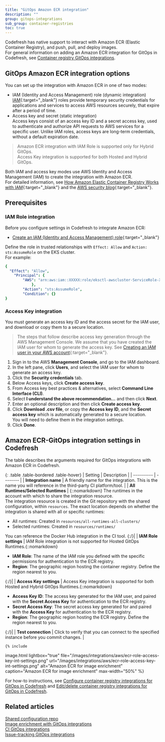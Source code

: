 ```yaml
---
title: "GitOps Amazon ECR integration"
description: ""
group: gitops-integrations
sub_group: container-registries
toc: true
---
```


Codefresh has native support to interact with Amazon ECR (Elastic Container Registry), and push, pull, and deploy images.  
For general information on adding an Amazon ECR integration for GitOps in Codefresh, see [Container registry GitOps integrations]({{site.baseurl}}/docs/gitops-integrations/container-registries/).


## GitOps Amazon ECR integration options

You can set up the integration with Amazon ECR in one of two modes:
* IAM (Identity and Access Management) role (dynamic integration)  
  [IAM](https://docs.aws.amazon.com/IAM/latest/UserGuide/id_roles.html){:target="\_blank"} roles provide temporary security credentials for applications and services to access AWS resources securely, that expire after a period of time.  
* Access key and secret (static integration)  
  Access keys consist of an access key ID and a secret access key, used to authenticate and authorize API requests to AWS services for a specific user.
  Unlike IAM roles, access keys are long-term credentials, without a default expiration date.

>Amazon ECR integration with IAM Role is supported only for Hybrid GitOps.  
  Access Key integration is supported for both Hosted and Hybrid GitOps.


Both IAM and access key modes use AWS Identity and Access Management (IAM) to create the integration with Amazon ECR.  
For detailed information, see [How Amazon Elastic Container Registry Works with IAM](https://docs.aws.amazon.com/AmazonECR/latest/userguide/security_iam_service-with-iam.html){:target="\_blank"} and the [AWS security blog](https://aws.amazon.com/blogs/security/how-to-use-trust-policies-with-iam-roles/){:target="\_blank"}.

## Prerequisites


### IAM Role integration
Before you configure settings in Codefresh to integrate Amazon ECR:  
* [Create an IAM (Identity and Access Management) role](https://docs.aws.amazon.com/IAM/latest/UserGuide/id_roles.html){:target="\_blank"}  

Define the role in trusted relationships with `Effect: Allow` and  `Action: sts:AssumeRole` on the EKS cluster.  
For example:  
```yaml
{
  "Effect": "Allow",
    "Principal": {
        "AWS": "arn:aws:iam::XXXXX:role/eksctl-awscluster-ServiceRole-XXXXXX"
            },
        "Action": "sts:AssumeRole",
        "Condition": {}
}
```


### Access Key integration
You must generate an access key ID and the access secret for the IAM user, and download or copy them to a secure location.


>The steps that follow describe access key generation through the AWS Management Console. 
  We assume that you have created the IAM user for whom to generate the access key. See [Creating an IAM user in your AWS account](https://docs.aws.amazon.com/IAM/latest/UserGuide/id_users_create.html){:target="\_blank"}.


1. Sign in to the AWS **Management Console**, and go to the IAM dashboard.
1. In the left pane, click **Users**, and select the IAM user for whom to generate an access key.
1. Click the **Security credentials** tab.
1. Below Access keys, click **Create access key**.
1. From Access key best practices & alternatives, select **Command Line Interface (CLI)**. 
1. Select **I understand the above recommendation...** and then click **Next**.
1. Enter an optional description and then click **Create access key**.
1. Click **Download .csv file**, or copy the **Access key ID**, and the **Secret access key** which is automatically generated to a secure location.  
  You will need to define them in the integration settings.
1. Click **Done**.



## Amazon ECR-GitOps integration settings in Codefresh
The table describes the arguments required for GitOps integrations with Amazon ECR in Codefresh.  

{: .table .table-bordered .table-hover}
| Setting    | Description     | 
| ----------  |  -------- | 
| **Integration name**       | A friendly name for the integration. This is the name you will reference in the third-party CI platform/tool. |
| **All Runtimes/Selected Runtimes**   | {::nomarkdown} The runtimes in the account with which to share the integration resource. <br>The integration resource is created in the Git repository with the shared configuration, within <code class="highlighter-rouge">resources</code>. The exact location depends on whether the integration is shared with all or specific runtimes: <br><ul><li>All runtimes: Created in <code class="highlighter-rouge">resources/all-runtimes-all-clusters/</code></li><li>Selected runtimes: Created in <code class="highlighter-rouge">resources/runtimes/<runtime-name></code></li></ul> You can reference the Docker Hub integration in the CI tool. {:/}|
| **IAM Role settings**       | IAM Role integration is not supported for Hosted GitOps Runtimes.{::nomarkdown}<ul><li><b>IAM Role</b>: The name of the IAM role you defined with the specific permissions for authentication to the ECR registry.</li><li><b>Region</b>: The geographic region hosting the container registry. Define the region nearest to you.</li></ul>{:/}|
| **Access Key settings**       | Access Key integration is supported for both Hosted and Hybrid GitOps Runtimes.{::nomarkdown}<ul><li><b>Access Key ID</b>: The access key generated for the IAM user, and paired with the <b>Secret Access Key</b> for authentication to the ECR registry.</li><li><b>Secret Access Key</b>: The secret access key generated for and paired with the <b>Access Key</b> for authentication to the ECR registry.</li><li><b>Region</b>: The geographic region hosting the ECR registry. Define the region nearest to you.</li></ul>{:/}|
| **Test connection**       | Click to verify that you can connect to the specified instance before you commit changes. |
   

    {% include 
   image.html 
   lightbox="true" 
   file="/images/integrations/aws/ecr-role-access-key-int-settings.png" 
   url="/images/integrations/aws/ecr-role-access-key-int-settings.png" 
   alt="Amazon ECR for image enrichment" 
   caption="Amazon ECR for image enrichment"
   max-width="50%" 
   %}
   
For how-to instructions, see [Configure container registry integrations for GitOps in Codefresh]({{site.baseurl}}/docs/gitops-integrations/container-registries/#configure-container-registry-integrations-for-gitops-in-codefresh) and [Edit/delete container registry integrations for GitOps in Codefresh]({{site.baseurl}}/docs/gitops-integrations/container-registries/#editdelete-container-registry-integrations).  


## Related articles
[Shared configuration repo]({{site.baseurl}}/docs/reference/shared-configuration/)  
[Image enrichment with GitOps integrations]({{site.baseurl}}/docs/gitops-integrations/image-enrichment-overview/)  
[CI GitOps integrations]({{site.baseurl}}/docs/gitops-integrations/ci-integrations/)  
[Issue-tracking GitOps integrations]({{site.baseurl}}/docs/gitops-integrations/issue-tracking/)  